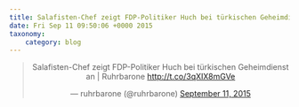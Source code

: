 ```yaml
---
title: Salafisten-Chef zeigt FDP-Politiker Huch bei türkischen Geheimdienst an | Ruhrbarone http://t.co/3qXIX8mGVe
date: Fri Sep 11 09:50:06 +0000 2015
taxonomy:
    category: blog
---
```

<blockquote class="twitter-tweet" align="center" width="350"><p lang="de" dir="ltr">Salafisten-Chef zeigt FDP-Politiker Huch bei türkischen Geheimdienst an | Ruhrbarone <a href="http://t.co/3qXIX8mGVe">http://t.co/3qXIX8mGVe</a></p>&mdash; ruhrbarone (@ruhrbarone) <a href="https://twitter.com/ruhrbarone/status/642271874710417408">September 11, 2015</a></blockquote>
